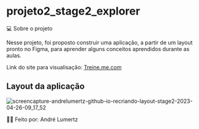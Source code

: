 # projeto2_stage2_explorer

💻 Sobre o projeto

Nesse projeto, foi proposto construir uma aplicação, a partir de um layout pronto no Figma, para aprender alguns conceitos aprendidos durante as aulas.

Link do site para visualisação: [Treine.me.com](https://andrelumertz.github.io/projeto2_stage2_explorer/ "link personalizado")

## Layout da aplicação
![screencapture-andrelumertz-github-io-recriando-layout-stage2-2023-04-26-09_17_52](https://user-images.githubusercontent.com/69599938/234574077-7099f058-4afe-46fc-8631-06600fc04c22.png)

🧑‍💻 Feito por: André Lumertz
